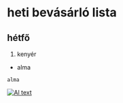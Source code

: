 # heti bevásárló lista
## hétfő
1. kenyér
- alma

```
alma
```
 [![Al text](image-2.png)](https://store.steampowered.com/app/1229490/ULTRAKILL/)